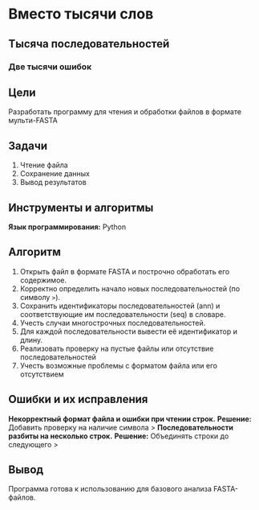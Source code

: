 # Вместо тысячи слов
## Тысяча последовательностей
### Две тысячи ошибок

## Цели
Разработать программу для чтения и обработки файлов в формате мульти-FASTA

## Задачи
1. Чтение файла
2. Сохранение данных
3. Вывод результатов

## Инструменты и алгоритмы
**Язык программирования:** Python

## Алгоритм
1. Открыть файл в формате FASTA и построчно обработать его содержимое.
2. Корректно определить начало новых последовательностей (по символу `>`).
3. Сохранить идентификаторы последовательностей (ann) и соответствующие им последовательности (seq) в словаре.
4. Учесть случаи многострочных последовательностей.
5. Для каждой последовательности вывести её идентификатор и длину.
6. Реализовать проверку на пустые файлы или отсутствие последовательностей
7. Учесть возможные проблемы с форматом файла или его отсутствием

## Ошибки и их исправления
**Некорректный формат файла и ошибки при чтении строк.**
**Решение:** Добавить проверку на наличие символа >
**Последовательности разбиты на несколько строк.**
**Решение:** Объединять строки до следующего >

## Вывод
Программа готова к использованию для базового анализа FASTA-файлов.
